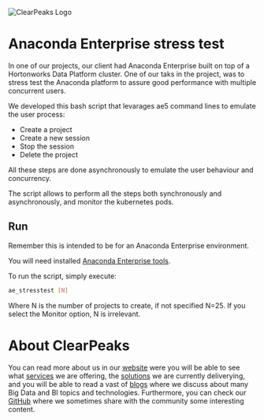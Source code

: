 ![ClearPeaks Logo](https://www.clearpeaks.com/wp-content/uploads/2017/08/Clearpeaks-logo_smaller-1.svg)

# Anaconda Enterprise stress test

In one of our projects, our client had Anaconda Enterprise built on top of a Hortonworks Data Platform cluster.
One of our taks in the project, was to stress test the Anaconda platform to assure good performance with multiple concurrent users.

We developed this bash script that levarages ae5 command lines to emulate the user process:

- Create a project
- Create a new session
- Stop the session
- Delete the project

All these steps are done asynchronously to emulate the user behaviour and concurrency.

The script allows to perform all the steps both synchronously and asynchronously, and monitor the kubernetes pods.

## Run

Remember this is intended to be for an Anaconda Enterprise environment.

You will need installed [Anaconda Enterprise tools](https://github.com/Anaconda-Platform/ae5-tools).

To run the script, simply execute:

```bash
ae_stresstest [N]
```

Where N is the number of projects to create, if not specified N=25. If you select the Monitor option, N is irrelevant.

# About ClearPeaks

You can read more about us in our [website](https://www.clearpeaks.com/) were you will be able to see what [services](https://www.clearpeaks.com/bi-services/) we are offering, the [solutions](https://www.clearpeaks.com/bi-solutions-analytic-applications/) we are currently deliverying, and you will be able to read a vast of [blogs](https://www.clearpeaks.com/cp_blog/) where we discuss about many Big Data and BI topics and technologies. Furthermore, you can check our [GitHub](https://github.com/ClearPeaksSL) where we sometimes share with the community some interesting content.
